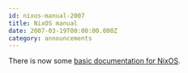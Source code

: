 ```yaml
---
id: nixos-manual-2007
title: NixOS manual
date: 2007-03-19T00:00:00.000Z
category: announcements
---
```


There is now some [basic documentation for NixOS](/manual/nixos/unstable/).
